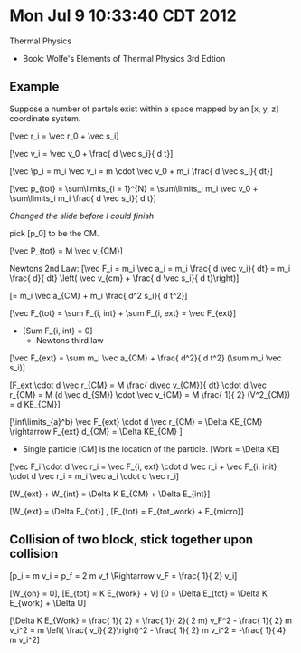 # Mon Jul  9 10:33:40 CDT 2012

Thermal Physics

* Book: Wolfe's Elements of Thermal Physics 3rd Edtion


## Example
Suppose a number of partels exist within a space mapped
by an \[x, y, z\] coordinate system.

\[\vec r_i = \vec r_0 + \vec s_i\]

\[\vec v_i = \vec v_0 + \frac{ d \vec s_i}{ d t}\]

\[\vec \p_i = m_i \vec v_i = m \cdot \vec v_0 + m_i \frac{ d \vec s_i}{ dt}\]

\[\vec p_{tot} = \sum\limits_{i = 1}^{N} = \sum\limits_i m_i \vec v_0 + \sum\limits_i m_i \frac{ d \vec s_i}{ d t}\]


*Changed the slide before I could finish*

pick \[p_0\] to be the CM.

\[\vec P_{tot} = M \vec v_{CM}\]

Newtons 2nd Law:
\[\vec F_i = m_i \vec a_i = m_i \frac{ d \vec v_i}{ dt} = m_i \frac{ d}{ dt} \left( \vec v_{cm} + \frac{ d \vec s_i}{ d t}\right)\]

\[= m_i \vec a_{CM} + m_i \frac{ d^2 s_i}{ d t^2}\]

\[\vec F_{tot} = \sum F_{i, int} + \sum F_{i, ext} = \vec F_{ext}\]
  * \[Sum F_{i, int} = 0\]
      * Newtons third law

\[\vec F_{ext} = \sum m_i \vec a_{CM} + \frac{ d^2}{ d t^2} (\sum m_i \vec s_i)\]



\[F_ext \cdot d \vec r_{CM} = M \frac{ d\vec v_{CM}}{ dt} \cdot d \vec r_{CM} = M (d \vec d_{SM}) \cdot \vec v_{CM} = M \frac{ 1}{ 2} (V^2_{CM}) = d KE_{CM}\]

\[\int\limits_{a}^b} \vec F_{ext} \cdot d \vec r_{CM} = \Delta KE_{CM} \rightarrow F_{ext} d_{CM} = \Delta KE_{CM} \]

  * Single particle  \[CM\] is the location of the particle.  \[Work = \Delta KE\]


\[\vec F_i \cdot d \vec r_i = \vec F_{i, ext} \cdot d \vec r_i + \vec F_{i, init} \cdot d \vec r_i = m_i \vec a_i \cdot d \vec r_i\]

\[W_{ext} + W_{int} = \Delta K E_{CM} + \Delta E_{int}\]


\[W_{ext} = \Delta E_{tot}\] , \[E_{tot} = E_{tot_work} + E_{micro}\]


## Collision of two block, stick together upon collision
\[p_i = m v_i = p_f = 2 m v_f \Rightarrow v_F = \frac{ 1}{ 2} v_i\]

\[W_{on} = 0\], \[E_{tot} = K E_{work} + V\]
\[0 = \Delta E_{tot} = \Delta K E_{work} + \Delta U\]

\[\Delta K E_{Work} = \frac{ 1}{ 2} = \frac{ 1}{ 2}( 2 m) v_F^2 - \frac{ 1}{ 2} m v_i^2 = m \left( \frac{ v_i}{ 2}\right)^2 - \frac{ 1}{ 2} m v_i^2 = -\frac{ 1}{ 4} m v_i^2\]
